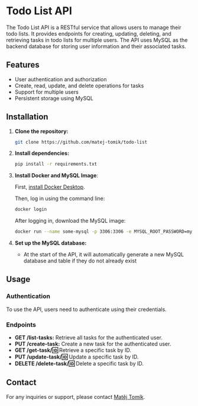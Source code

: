 # Todo List API

The Todo List API is a RESTful service that allows users to manage their todo lists. It provides endpoints for creating, updating, deleting, and retrieving tasks in todo lists for multiple users. The API uses MySQL as the backend database for storing user information and their associated tasks.

## Features

- User authentication and authorization
- Create, read, update, and delete operations for tasks
- Support for multiple users
- Persistent storage using MySQL

## Installation

1. **Clone the repository:**

    ```bash
    git clone https://github.com/matej-tomik/todo-list
    ```

2. **Install dependencies:**

    ```bash
    pip install -r requirements.txt
    ```
3. **Install Docker and MySQL Image**:

    First, [install Docker Desktop](https://www.docker.com/products/docker-desktop/).

    Then, log in using the command line:

    ```bash
    docker login
    ```
    After logging in, download the MySQL image:
    ```bash
    docker run --name some-mysql -p 3306:3306 -e MYSQL_ROOT_PASSWORD=my-secret-pw -d mysql:8.0
    ```
5. **Set up the MySQL database:**

    - At the start of the API, it will automatically generate a new MySQL database and table if they do not already exist

## Usage

### Authentication

To use the API, users need to authenticate using their credentials.

### Endpoints

- **GET /list-tasks:** Retrieve all tasks for the authenticated user.
- **PUT /create-task:** Create a new task for the authenticated user.
- **GET /get-task/:id:** Retrieve a specific task by ID.
- **PUT /update-task/:id:** Update a specific task by ID.
- **DELETE /delete-task/:id:** Delete a specific task by ID.


## Contact

For any inquiries or support, please contact [Matěj Tomík](mailto:mtomik.work@gmail.com).
